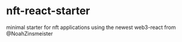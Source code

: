 # nft-react-starter
minimal starter for nft applications using the newest web3-react from @NoahZinsmeister 
